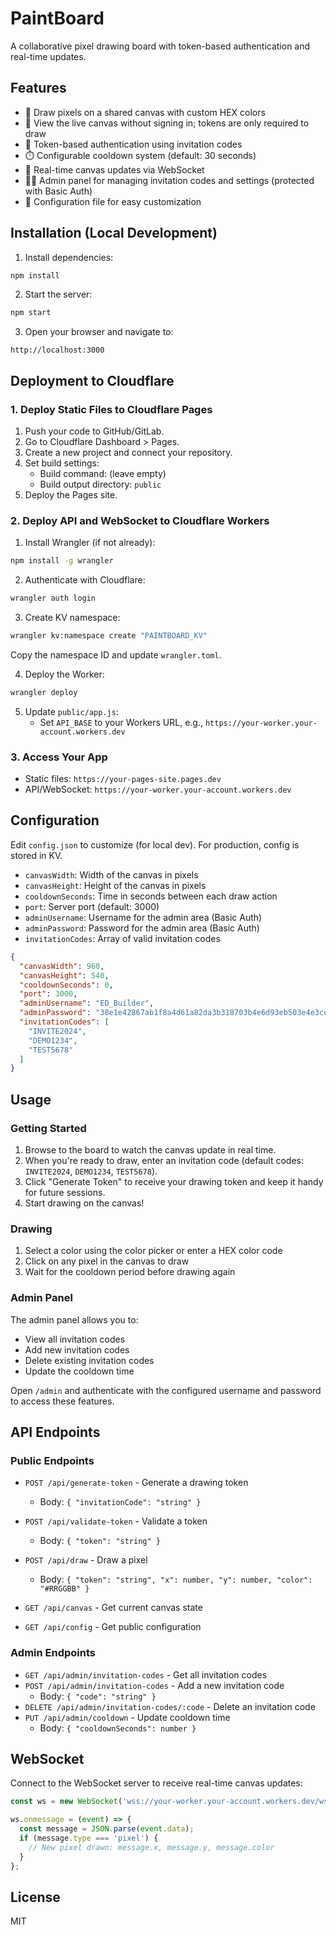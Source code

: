 # PaintBoard

A collaborative pixel drawing board with token-based authentication and real-time updates.

## Features

- 🎨 Draw pixels on a shared canvas with custom HEX colors
- 👀 View the live canvas without signing in; tokens are only required to draw
- 🔐 Token-based authentication using invitation codes
- ⏱️ Configurable cooldown system (default: 30 seconds)
- 🔄 Real-time canvas updates via WebSocket
- 👨‍💼 Admin panel for managing invitation codes and settings (protected with Basic Auth)
- 📝 Configuration file for easy customization

## Installation (Local Development)

1. Install dependencies:
```bash
npm install
```

2. Start the server:
```bash
npm start
```

3. Open your browser and navigate to:
```
http://localhost:3000
```

## Deployment to Cloudflare

### 1. Deploy Static Files to Cloudflare Pages

1. Push your code to GitHub/GitLab.
2. Go to Cloudflare Dashboard > Pages.
3. Create a new project and connect your repository.
4. Set build settings:
   - Build command: (leave empty)
   - Build output directory: `public`
5. Deploy the Pages site.

### 2. Deploy API and WebSocket to Cloudflare Workers

1. Install Wrangler (if not already):
```bash
npm install -g wrangler
```

2. Authenticate with Cloudflare:
```bash
wrangler auth login
```

3. Create KV namespace:
```bash
wrangler kv:namespace create "PAINTBOARD_KV"
```
   Copy the namespace ID and update `wrangler.toml`.

4. Deploy the Worker:
```bash
wrangler deploy
```

5. Update `public/app.js`:
   - Set `API_BASE` to your Workers URL, e.g., `https://your-worker.your-account.workers.dev`

### 3. Access Your App

- Static files: `https://your-pages-site.pages.dev`
- API/WebSocket: `https://your-worker.your-account.workers.dev`

## Configuration

Edit `config.json` to customize (for local dev). For production, config is stored in KV.

- `canvasWidth`: Width of the canvas in pixels
- `canvasHeight`: Height of the canvas in pixels
- `cooldownSeconds`: Time in seconds between each draw action
- `port`: Server port (default: 3000)
- `adminUsername`: Username for the admin area (Basic Auth)
- `adminPassword`: Password for the admin area (Basic Auth)
- `invitationCodes`: Array of valid invitation codes

```json
{
  "canvasWidth": 960,
  "canvasHeight": 540,
  "cooldownSeconds": 0,
  "port": 3000,
  "adminUsername": "ED_Builder",
  "adminPassword": "38e1e42867ab1f8a4d61a82da3b318703b4e6d93eb503e4e3ce994637fa1d19041c6ce332278f0655a060e043aed24163a0c26ce0d4546dbc092c6b4ae0f0dff",
  "invitationCodes": [
    "INVITE2024",
    "DEMO1234",
    "TEST5678"
  ]
}
```

## Usage

### Getting Started

1. Browse to the board to watch the canvas update in real time.
2. When you're ready to draw, enter an invitation code (default codes: `INVITE2024`, `DEMO1234`, `TEST5678`).
3. Click "Generate Token" to receive your drawing token and keep it handy for future sessions.
4. Start drawing on the canvas!

### Drawing

1. Select a color using the color picker or enter a HEX color code
2. Click on any pixel in the canvas to draw
3. Wait for the cooldown period before drawing again

### Admin Panel

The admin panel allows you to:
- View all invitation codes
- Add new invitation codes
- Delete existing invitation codes
- Update the cooldown time

Open `/admin` and authenticate with the configured username and password to access these features.

## API Endpoints

### Public Endpoints

- `POST /api/generate-token` - Generate a drawing token
  - Body: `{ "invitationCode": "string" }`
  
- `POST /api/validate-token` - Validate a token
  - Body: `{ "token": "string" }`
  
- `POST /api/draw` - Draw a pixel
  - Body: `{ "token": "string", "x": number, "y": number, "color": "#RRGGBB" }`
  
- `GET /api/canvas` - Get current canvas state
  
- `GET /api/config` - Get public configuration

### Admin Endpoints

- `GET /api/admin/invitation-codes` - Get all invitation codes
- `POST /api/admin/invitation-codes` - Add a new invitation code
  - Body: `{ "code": "string" }`
- `DELETE /api/admin/invitation-codes/:code` - Delete an invitation code
- `PUT /api/admin/cooldown` - Update cooldown time
  - Body: `{ "cooldownSeconds": number }`

## WebSocket

Connect to the WebSocket server to receive real-time canvas updates:

```javascript
const ws = new WebSocket('wss://your-worker.your-account.workers.dev/ws');

ws.onmessage = (event) => {
  const message = JSON.parse(event.data);
  if (message.type === 'pixel') {
    // New pixel drawn: message.x, message.y, message.color
  }
};
```

## License

MIT